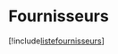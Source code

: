 # Fournisseurs

[!include[listefournisseurs](fournisseurs.listefournisseurs.autogen.md)]












































































